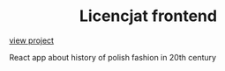 <h1 align="center">
  Licencjat frontend
</h1>
<a href="https://brzoza.wzks.uj.edu.pl/~19_kwiecien/licencjat">view project</a>

<p>React app about history of polish fashion in 20th century</p>
